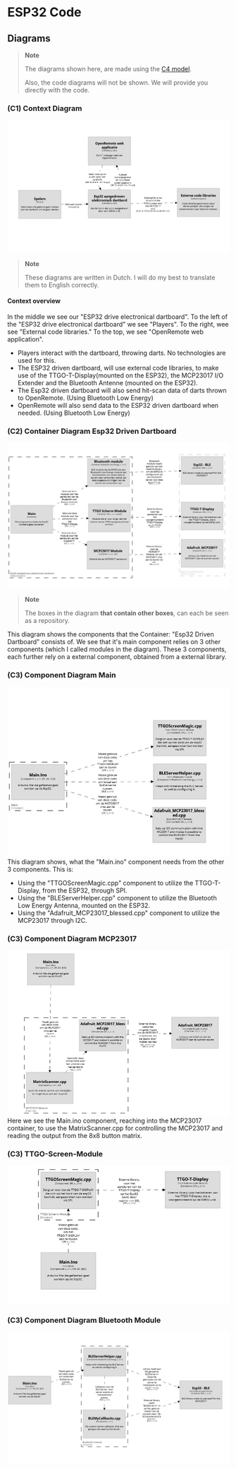 # ESP32 Code

## Diagrams

>**Note**
>
> The diagrams shown here, are made using the [C4 model](https://c4model.com/).
> 
> Also, the code diagrams will not be shown. We will provide you directly with the code.

### (C1) Context Diagram
![Context diagram for the ESP32 driven dartboard](./img/esp32/c4/context.jpg)
>**Note**
>
>These diagrams are written in Dutch. I will do my best to translate them to English correctly.

#### Context overview
In the middle we see our "ESP32 drive electronical dartboard". To the left of the "ESP32 drive electronical dartboard" we see "Players". To the right, wee see "External code libraries." To the top, we see "OpenRemote web application".

* Players interact with the dartboard, throwing darts. No technologies are used for this.
* The ESP32 driven dartboard, will use external code libraries, to make use of the TTGO-T-Display(mounted on the ESP32), the MCP23017 I/O Extender and the Bluetooth Antenne (mounted on the ESP32).
* The Esp32 driven dartboard will also send hit-scan data of darts thrown to OpenRemote. (Using Bluetooth Low Energy)
* OpenRemote will also send data to the ESP32 driven dartboard when needed. (Using Bluetooth Low Energy)

### (C2) Container Diagram Esp32 Driven Dartboard
![Container diagram for the ESP32 Driven Dartboard](./img/esp32/c4/container-esp32.jpg)
>**Note**
>
>The boxes in the diagram **that contain other boxes**, can each be seen as a repository.

This diagram shows the components that the Container: "Esp32 Driven Dartboard" consists of. We see that it's main component relies on 3 other components (which I called modules in the diagram). These 3 components, each further rely on a external component, obtained from a external library.

### (C3) Component Diagram Main
![Component Diagram for the Main file of ESP32 ](./img/esp32/c4/component-esp32.jpg)
This diagram shows, what the "Main.ino" component needs from the other 3 components. This is:
* Using the "TTGOScreenMagic.cpp" component to utilize the TTGO-T-Display, from the ESP32, through SPI.
* Using the "BLEServerHelper.cpp" component to utilize the Bluetooth Low Energy Antenna, mounted on the ESP32.
* Using the "Adafruit_MCP23017_blessed.cpp" component to utilize the MCP23017 through I2C.

### (C3) Component Diagram MCP23017
![Component Diagram for the MCP23017 module](./img/esp32/c4/component-matrix-module.jpg)
Here we see the Main.ino component, reaching into the MCP23017 container, to use the MatrixScanner.cpp for controlling the MCP23017 and reading the output from the 8x8 button matrix.
 
### (C3) TTGO-Screen-Module
![Component Diagram for the TTGO-Screen-Module](./img/esp32/c4/component-screen-module.jpg)

### (C3) Component Diagram Bluetooth Module
![Component Diagram for the Bluetooth module](./img/esp32/c4/component-bluetooth-module.jpg)

